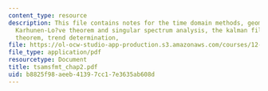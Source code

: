 ```yaml
---
content_type: resource
description: This file contains notes for the time domain methods, geometric interpretations,
  Karhunen-Lo?ve theorem and singular spectrum analysis, the kalman filter, Gauss-Morkov
  theorem, trend determination,
file: https://ol-ocw-studio-app-production.s3.amazonaws.com/courses/12-864-inference-from-data-and-models-spring-2005/b8825f98aeeb41397cc17e3635ab608d_tsamsfmt_chap2.pdf
file_type: application/pdf
resourcetype: Document
title: tsamsfmt_chap2.pdf
uid: b8825f98-aeeb-4139-7cc1-7e3635ab608d
---
```

